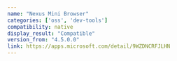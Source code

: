 ```yaml
---
name: "Nexus Mini Browser"
categories: ['oss', 'dev-tools']
compatibility: native
display_result: "Compatible"
version_from: "4.5.0.0"
link: https://apps.microsoft.com/detail/9WZDNCRFJLHN
---
```


